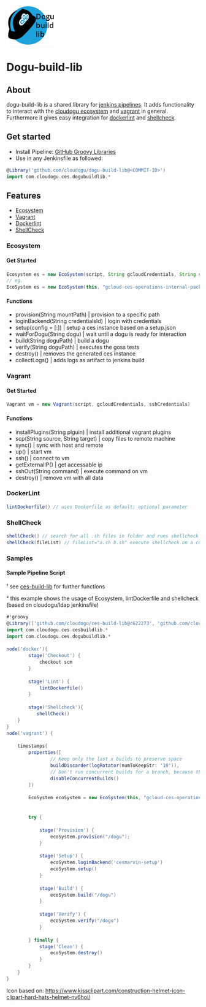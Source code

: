 <img src="./resources/images/icon.png" alt="dogu build lib" height="100px">


# Dogu-build-lib

## About
dogu-build-lib is a shared library for [jenkins pipelines](https://jenkins.io/doc/book/pipeline/). It adds functionality to interact with the [cloudogu ecosystem](https://github.com/cloudogu/ecosystem) and [vagrant](https://www.vagrantup.com/) in general. Furthermore it gives easy integration for [dockerlint](https://github.com/projectatomic/dockerfile_lint) and [shellcheck](https://github.com/koalaman/shellcheck).

## Get started

- Install Pipeline: [GitHub Groovy Libraries](https://wiki.jenkins.io/display/JENKINS/Pipeline+GitHub+Library+Plugin)
- Use in any Jenkinsfile as followed:
```groovy
@Library('github.com/cloudogu/dogu-build-lib@<COMMIT-ID>')
import com.cloudogu.ces.dogubuildlib.*
```



## Features
- [Ecosystem](#Ecosystem)
- [Vagrant](#Vagrant)
- [Dockerlint](#DockerLint)
- [ShellCheck](#ShellCheck)
### Ecosystem
#### Get Started
```groovy
Ecosystem es = new EcoSystem(script, String gcloudCredentials, String sshCredentials) 
// eg.
EcoSystem es = new EcoSystem(this, "gcloud-ces-operations-internal-packer", "jenkins-gcloud-ces-operations-internal")
```
#### Functions
- provision(String mountPath) | provision to a specific path 
- loginBackend(String credentialsId)  | login with credentials
- setup(config = [:]) | setup a ces instance based on a setup.json
- waitForDogu(String dogu) | wait until a dogu is ready for interaction
- build(String doguPath) | build a dogu 
- verify(String doguPath) | executes the goss tests  
- destroy() | removes the generated ces instance
- collectLogs() | adds logs as artifact to jenkins build


### Vagrant
#### Get Started

```groovy
Vagrant vm = new Vagrant(script, gcloudCredentials, sshCredentials)
```


#### Functions
- installPlugins(String plguin) | install additional vagrant plugins
- scp(String source, String target) | copy files to remote machine
- sync() | sync with host and remote
- up() | start vm 
- ssh() | connect to vm
- getExternalIP() | get accessable ip
- sshOut(String command) | execute command on vm
- destroy() | remove vm with all data

### DockerLint

```groovy
lintDockerfile() // uses Dockerfile as default; optional parameter
```

### ShellCheck
```groovy
shellCheck() // search for all .sh files in folder and runs shellcheck
shellCheck(fileList) // fileList="a.sh b.sh" execute shellcheck on a custom list
```


### Samples

#### Sample Pipeline Script
¹ see [ces-build-lib](https://github.com/cloudogu/ces-build-lib) for further functions

² this example shows the usage of Ecosystem, lintDockerfile and shellcheck (based on cloudogu/ldap jenkinsfile)

```groovy
#!groovy
@Library(['github.com/cloudogu/ces-build-lib@c622273', 'github.com/cloudogu/dogu-build-lib@f8cca7c9b101ed0bcdde8df556c13711d4cfd5a5'])
import com.cloudogu.ces.cesbuildlib.*
import com.cloudogu.ces.dogubuildlib.*

node('docker'){
        stage('Checkout') {
            checkout scm
        }

        stage('Lint') {
            lintDockerfile()
        }

        stage('Shellcheck'){
           shellCheck()
    }
}
node('vagrant') {

    timestamps{
        properties([
                // Keep only the last x builds to preserve space
                buildDiscarder(logRotator(numToKeepStr: '10')),
                // Don't run concurrent builds for a branch, because they use the same workspace directory
                disableConcurrentBuilds()
        ])

        EcoSystem ecoSystem = new EcoSystem(this, "gcloud-ces-operations-internal-packer", "jenkins-gcloud-ces-operations-internal")


        try {

            stage('Provision') {
                ecoSystem.provision("/dogu");
            }

            stage('Setup') {
                ecoSystem.loginBackend('cesmarvin-setup')
                ecoSystem.setup()
            }

            stage('Build') {
                ecoSystem.build("/dogu")
            }

            stage('Verify') {
                ecoSystem.verify("/dogu")
            }

        } finally {
            stage('Clean') {
                ecoSystem.destroy()
            }
        }
    }
}
```

Icon based on: https://www.kissclipart.com/construction-helmet-icon-clipart-hard-hats-helmet-nv6hoi/

